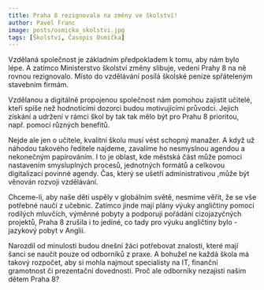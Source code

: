 ```yaml
---
title: Praha 8 rezignovala na změny ve školství!
author: Pavel Franc
image: posts/osmicka_skolstvi.jpg
tags: [Školství, Časopis Osmička]
---
```


Vzdělaná společnost je základním předpokladem k tomu, aby nám bylo lépe. A zatímco Ministerstvo školství změny slibuje, vedení Prahy 8 na ně rovnou rezignovalo. Místo do vzdělávání posílá školské peníze spřáteleným stavebním firmám.

Vzdělanou a digitálně propojenou společnost nám pomohou zajistit učitelé, kteří spíše než hodnotícími dozorci budou motivujícími průvodci. Jejich získání a udržení v rámci škol by tak tak mělo být pro Prahu 8 prioritou, např. pomocí různých benefitů.

Nejde ale jen o učitele, kvalitní školu musí vést schopný manažer. A když už náhodou takového ředitele najdeme, zavalíme ho nesmyslnou agendou a nekonečným papírováním. I to je oblast, kde městská část může pomoci nastavením smysluplných procesů, jednotných formátů a celkovou digitalizací povinné agendy. Čas, který se ušetří administrativou ,může být věnován rozvoji vzdělávání.

Chceme-li, aby naše děti uspěly v globálním světě, nesmíme věřit, že se vše potřebné naučí z učebnic. Zatímco jinde mají plány výuky angličtiny pomocí rodilých mluvčích, výměnné pobyty a podporují pořádání cizojazyčných projektů, Praha 8 zrušila i to jediné, co tady pro výuku angličtiny bylo - jazykový pobyt v Anglii.

Narozdíl od minulosti budou dnešní žáci potřebovat znalosti, které mají šanci se naučit pouze od odborníků z praxe. A bohužel ne každá škola má takový rozpočet, aby si mohla najmout specialisty na IT, finanční gramotnost či prezentační dovednosti. Proč ale odborníky nezajistí našim dětem Praha 8?
